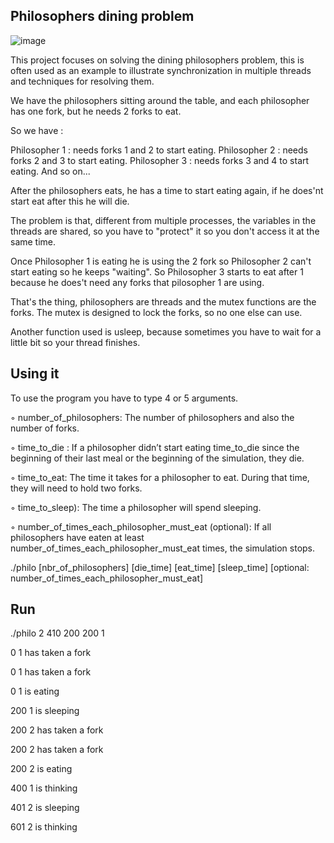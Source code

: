 ## Philosophers dining problem
![image](https://user-images.githubusercontent.com/82456124/207210293-15ab5b9c-97dc-4997-8a75-b2403fb40c97.png) 

This project focuses on solving the dining philosophers problem, this is often used as an example to illustrate synchronization in multiple threads and techniques for resolving them.

We have the philosophers sitting around the table, and each philosopher has one fork, but he needs 2 forks to eat.

So we have :

Philosopher 1 : needs forks 1 and 2 to start eating. Philosopher 2 : needs forks 2 and 3 to start eating. 
Philosopher 3 : needs forks 3 and 4 to start eating. And so on...

After the philosophers eats, he has a time to start eating again, if he does'nt start eat after this he will die.

The problem is that, different from multiple processes, the variables in the threads are shared, so you have to "protect" it so you don't access it at the same time.

Once Philosopher 1 is eating he is using the 2 fork so Philosopher 2 can't start eating so he keeps "waiting". So Philosopher 3 starts to eat after 1 because he does't need any forks that pilosopher 1 are using.

That's the thing, philosophers are threads and the mutex functions are the forks. The mutex is designed to lock the forks, so no one else can use.

Another function used is usleep, because sometimes you have to wait for a little bit so your thread finishes.

## Using it

To use the program you have to type 4 or 5 arguments.

◦ number_of_philosophers: The number of philosophers and also the number of forks.

◦ time_to_die : If a philosopher didn’t start eating time_to_die since the beginning of their last meal or the beginning of the simulation, they die.

◦ time_to_eat: The time it takes for a philosopher to eat. During that time, they will need to hold two forks.

◦ time_to_sleep): The time a philosopher will spend sleeping.

◦ number_of_times_each_philosopher_must_eat (optional): If all philosophers have eaten at least number_of_times_each_philosopher_must_eat times, the simulation stops.

./philo [nbr_of_philosophers] [die_time] [eat_time] [sleep_time] [optional: number_of_times_each_philosopher_must_eat]

## Run

./philo 2 410 200 200 1

0 1 has taken a fork 

0 1 has taken a fork 

0 1 is eating 

200 1 is sleeping 

200 2 has taken a fork 

200 2 has taken a fork 

200 2 is eating 

400 1 is thinking 

401 2 is sleeping 

601 2 is thinking 
